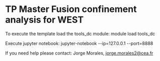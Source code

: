 TP Master Fusion confinement analysis for WEST
==============================================

To execute the template load the tools_dc module:
	module load tools_dc

Execute jupyter notebook:
	jupyter-notebook --ip=127.0.0.1 --port=8888

If you need help please contact: Jorge Morales, jorge.morales2@cea.fr
